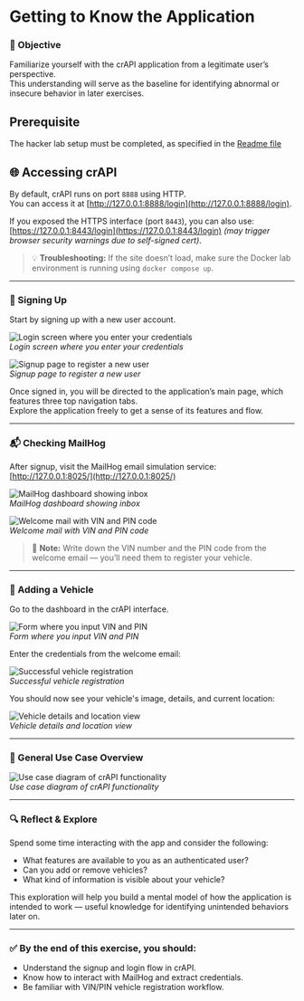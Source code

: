 # Getting to Know the Application

### 🎯 Objective
Familiarize yourself with the crAPI application from a legitimate user’s perspective.  
This understanding will serve as the baseline for identifying abnormal or insecure behavior in later exercises.

## Prerequisite
The hacker lab setup must be completed, as specified in the [Readme file](../README.md)

## 🌐 Accessing crAPI

By default, crAPI runs on port `8888` using HTTP.  
You can access it at [http://127.0.0.1:8888/login](http://127.0.0.1:8888/login).  

If you exposed the HTTPS interface (port `8443`), you can also use:  
[https://127.0.0.1:8443/login](https://127.0.0.1:8443/login) *(may trigger browser security warnings due to self-signed cert)*.

> 💡 **Troubleshooting:** If the site doesn’t load, make sure the Docker lab environment is running using `docker compose up`.

---

### 📝 Signing Up

Start by signing up with a new user account.

![Login screen where you enter your credentials](../images/crAPI/LoginScreen.jpg)  
*Login screen where you enter your credentials*

![Signup page to register a new user](../images/crAPI/Signup.jpg)  
*Signup page to register a new user*

Once signed in, you will be directed to the application’s main page, which features three top navigation tabs.  
Explore the application freely to get a sense of its features and flow.

---

### 📬 Checking MailHog

After signup, visit the MailHog email simulation service:  
[http://127.0.0.1:8025/](http://127.0.0.1:8025/)

![MailHog dashboard showing inbox](../images/crAPI/MailHoqService.jpg)  
*MailHog dashboard showing inbox*

![Welcome mail with VIN and PIN code](../images/crAPI/MailHoqWelcomeMail.jpg)  
*Welcome mail with VIN and PIN code*

> 📝 **Note:** Write down the VIN number and the PIN code from the welcome email — you’ll need them to register your vehicle.

---

### 🚗 Adding a Vehicle

Go to the dashboard in the crAPI interface.

![Form where you input VIN and PIN](../images/crAPI/DashboardAddVehicle.jpg)  
*Form where you input VIN and PIN*

Enter the credentials from the welcome email:

![Successful vehicle registration](../images/crAPI/AddVehicle.jpg)  
*Successful vehicle registration*

You should now see your vehicle's image, details, and current location:

![Vehicle details and location view](../images/crAPI/VehicleInfo.jpg)  
*Vehicle details and location view*

---

### 🧭 General Use Case Overview

![Use case diagram of crAPI functionality](../images/crAPI_Use_Case_Diagram.drawio.svg)  
*Use case diagram of crAPI functionality*

---

### 🔍 Reflect & Explore

Spend some time interacting with the app and consider the following:

- What features are available to you as an authenticated user?
- Can you add or remove vehicles?
- What kind of information is visible about your vehicle?

This exploration will help you build a mental model of how the application is intended to work — useful knowledge for identifying unintended behaviors later on.

---

### ✅ By the end of this exercise, you should:
- Understand the signup and login flow in crAPI.
- Know how to interact with MailHog and extract credentials.
- Be familiar with VIN/PIN vehicle registration workflow.
